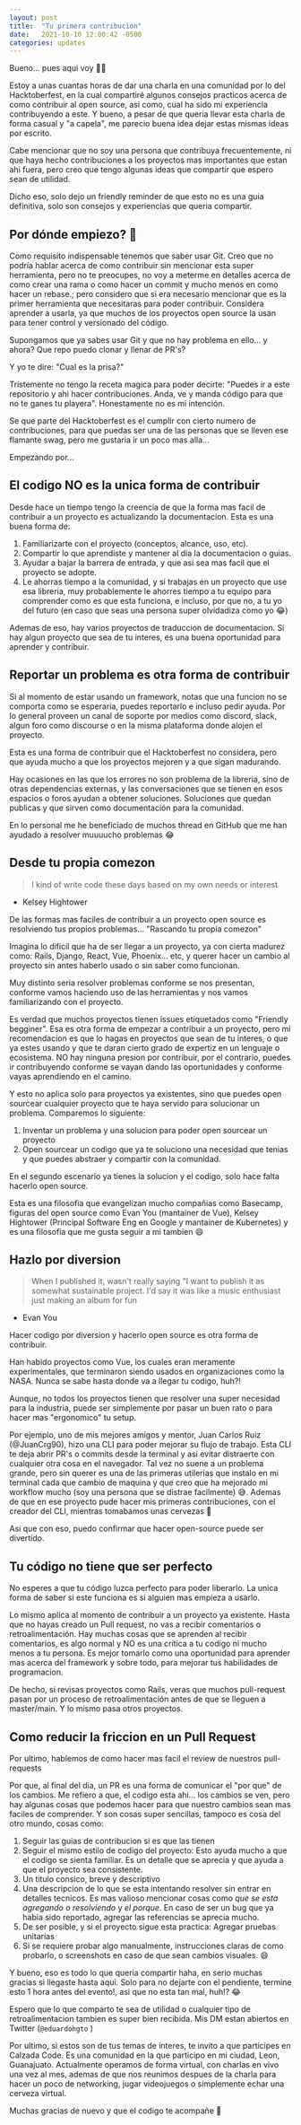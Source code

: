 ```yaml
---
layout: post
title:  "Tu primera contribucion"
date:   2021-10-10 12:00:42 -0500
categories: updates
---
```

Bueno... pues aqui voy 🏃🏻

Estoy a unas cuantas horas de dar una charla en una comunidad por lo del Hacktoberfest, en la cual compartiré algunos consejos practicos acerca de como contribuir al open source, asi como, cual ha sido mi experiencia contribuyendo a este. Y bueno, a pesar de que queria llevar esta charla de forma casual y "a capela", me parecio buena idea dejar estas mismas ideas por escrito.

Cabe mencionar que no soy una persona que contribuya frecuentemente, ni que haya hecho contribuciones a los proyectos mas importantes que estan ahi fuera, pero creo que tengo algunas ideas que compartir  que espero sean de utilidad.

Dicho eso, solo dejo un friendly reminder de que esto no es una guia definitiva, solo son consejos y experiencias que queria compartir.

## Por dónde empiezo? 🤔

Como requisito indispensable tenemos que saber usar Git. Creo que no podría hablar acerca de como contribuir sin mencionar esta super herramienta, pero no te preocupes, no voy a meterme en detalles acerca de como crear una rama o como hacer un commit y mucho menos en como hacer un rebase.; pero considero que si era necesario mencionar que es la primer herramienta que necesitaras para poder contribuir.  Considera aprender a usarla, ya que muchos de los proyectos open source la usan para tener control y versionado del código.

Supongamos que ya sabes usar Git y que no hay problema en ello... y ahora? Que repo puedo clonar y llenar de PR's?

Y yo te dire: "Cual es la prisa?"

Tristemente no tengo la receta magica para poder decirte: "Puedes ir a este repositorio y ahi hacer contribuciones. Anda, ve y manda código para que no te ganes tu playera". Honestamente no es mi intención.

Se que parte del Hacktoberfest es el cumplir con cierto numero de contribuciones, para que puedas ser una de las personas que se lleven ese flamante swag, pero me gustaria ir un poco mas alla...

Empezando por...

## El codigo NO es la unica forma de contribuir

Desde hace un tiempo tengo la creencia de que la forma mas facil de contribuir a un proyecto es actualizando la documentacion. Esta es una buena forma de:

1. Familiarizarte con el proyecto (conceptos, alcance, uso, etc).
2. Compartir lo que aprendiste y mantener al dia la documentacion o guias.
3. Ayudar a bajar la barrera de entrada, y que asi sea mas facil que el proyecto se adopte.
4. Le ahorras tiempo a la comunidad, y si trabajas en un proyecto que use esa libreria, muy probablemente le ahorres tiempo a tu equipo para comprender como es que esta funciona, e incluso, por que no, a tu yo del futuro (en caso que seas una persona super olvidadiza como yo 😂)

Ademas de eso, hay varios proyectos de traduccion de documentacion. Si hay algun proyecto que sea de tu interes, es una buena oportunidad para aprender y contribuir.

## Reportar un problema es otra forma de contribuir

Si al momento de estar usando un framework, notas que una funcion no se comporta como se esperaria, puedes reportarlo e incluso pedir ayuda. Por lo general proveen un canal de soporte por medios como discord, slack, algun foro como discourse o en la misma plataforma donde alojen el proyecto.

Esta es una forma de contribuir que el Hacktoberfest no considera, pero que ayuda mucho a que los proyectos mejoren y a que sigan madurando.

Hay ocasiones en las que los errores no son problema de la libreria, sino de otras dependencias externas, y las conversaciones que se tienen en esos espacios o foros ayudan a obtener soluciones. Soluciones que quedan publicas y que sirven como documentación para la comunidad.

En lo personal me he beneficiado de muchos thread en GitHub que me han ayudado a resolver muuuucho problemas 😂

## Desde tu propia comezon

> I kind of write code these days based on my own needs or interest
- Kelsey Hightower

De las formas mas faciles de contribuir a un proyecto open source es resolviendo tus propios problemas... "Rascando tu propia comezon"

Imagina lo dificil que ha de ser llegar a un proyecto, ya con cierta madurez como: Rails, Django, React, Vue, Phoenix... etc, y querer hacer un cambio al proyecto sin antes haberlo usado o sin saber como funcionan.

Muy distinto seria resolver problemas conforme se nos presentan, conforme vamos haciendo uso de las herramientas y nos vamos familiarizando con el proyecto.

Es verdad que muchos proyectos tienen issues etiquetados como "Friendly begginer". Esa es otra forma de empezar a contribuir a un proyecto, pero mi recomendacion es que lo hagas en proyectos que sean de tu interes, o que ya estes usando y que te daran cierto grado de expertiz en un lenguaje o ecosistema. NO hay ninguna presion por contribuir, por el contrario, puedes ir contribuyendo conforme se vayan dando las oportunidades y conforme vayas aprendiendo en el camino.

Y esto no aplica solo para proyectos ya existentes, sino que puedes open sourcear cualquier proyecto que te haya servido para solucionar un problema. Comparemos lo siguiente:

1. Inventar un problema y una solucion para poder open sourcear un proyecto
2. Open sourcear un codigo que ya te soluciono una necesidad que tenias y que puedes abstraer y compartir con la comunidad.

En el segundo escenario ya tienes la solucion y el codigo, solo hace falta hacerlo open source.

Esta es una filosofia que evangelizan mucho compañias como Basecamp, figuras del open source como Evan You (mantainer de Vue), Kelsey Hightower (Principal Software Eng en Google y mantainer de Kubernetes) y es una filosofia que me gusta seguir a mi tambien 😄

## Hazlo por diversion

> When I published it, wasn't really saying "I want to publish it as somewhat sustainable project. I'd say it was like a music enthusiast just making an album for fun
- Evan You

Hacer codigo por diversion y hacerlo open source es otra forma de contribuir.

Han habido proyectos como Vue, los cuales eran meramente experimentales, que terminaron siendo usados en organizaciones como la NASA. Nunca se sabe hasta donde va a llegar tu codigo, huh?!

Aunque, no todos los proyectos tienen que resolver una super necesidad para la industria, puede ser simplemente por pasar un buen rato o para hacer mas "ergonomico" tu setup.

Por ejemplo, uno de mis mejores amigos y mentor, Juan Carlos Ruiz (@JuanCrg90), hizo una CLI para poder mejorar su flujo de trabajo. Esta CLI te deja abrir PR's o commits desde la terminal y asi evitar distraerte con cualquier otra cosa en el navegador. Tal vez no suene a un problema grande, pero sin querer es una de las primeras utilerias que instalo en mi terminal cada que cambio de maquina y que creo que ha mejorado mi workflow mucho (soy una persona que se distrae facilmente) 😅. Ademas de que en ese proyecto pude hacer mis primeras contribuciones, con el creador del CLI, mientras tomabamos unas cervezas 🍻

Asi que con eso, puedo confirmar que hacer open-source puede ser divertido.

## Tu código no tiene que ser perfecto

No esperes a que tu código luzca perfecto para poder liberarlo. La unica forma de saber si este funciona es si alguien mas empieza a usarlo.

Lo mismo aplica al momento de contribuir a un proyecto ya existente. Hasta que no hayas creado un Pull request, no vas a recibir comentarios o retroalimentación. 
Hay muchas cosas que se aprenden al recibir comentarios, es algo normal y NO es una critica a tu codigo ni mucho menos a tu persona. Es mejor tomarlo como una oportunidad para aprender mas acerca del framework y sobre todo, para mejorar tus habilidades de programacion.

De hecho, si revisas proyectos como Rails, veras que muchos pull-request pasan por un proceso de retroalimentación antes de que se lleguen a master/main. Y lo mismo pasa otros proyectos.

## Como reducir la friccion en un Pull Request

Por ultimo, hablemos de como hacer mas facil el review de nuestros pull-requests

Por que, al final del dia, un PR es una forma de comunicar el "por que" de los cambios. Me refiero a que, el codigo esta ahi... los cambios se ven, pero hay algunas cosas que podemos hacer para que nuestro cambios sean mas faciles de comprender. Y son cosas super sencillas, tampoco es cosa del otro mundo, cosas como:

1. Seguir las guias de contribucion si es que las tienen
2. Seguir el mismo estilo de codigo del proyecto: Esto ayuda mucho a que el codigo se sienta familiar. Es un detalle que se aprecia y que ayuda a que el proyecto sea consistente.
3. Un titulo consico, breve y descriptivo
4. Una descripcion de lo que se esta intentando resolver sin entrar en detalles tecnicos. Es mas valioso mencionar cosas como _que se esta agregando o resolviendo_ y _el porque_. En caso de  ser un bug que ya habia sido reportado, agregar las referencias se aprecia mucho.
5. De ser posible, y si el proyecto sigue esta practica: Agregar pruebas unitarias
6. Si se requiere probar algo manualmente, instrucciones claras de como probarlo, o screenshots en caso de que sean cambios visuales. 😄

Y bueno, eso es todo lo que queria compartir haha, en serio muchas gracias si llegaste hasta aqui. Solo para no dejarte con el pendiente, termine esto 1 hora antes del evento!, asi que no esta tan mal, huh!? 😂

Espero que lo que comparto te sea de utilidad o cualquier tipo de retroalimentacion tambien es super bien recibida. Mis DM estan abiertos en Twitter (`@eduardohgto` )

Por ultimo, si estos son de tus temas de interes, te invito a que participes en Calzada Code. Es una comunidad en la que participo en mi ciudad, Leon, Guanajuato. Actualmente operamos de forma virtual, con charlas en vivo una vez al mes, ademas de que nos reunimos despues de la charla para hacer un poco de networking, jugar videojuegos o simplemente echar una cerveza virtual.

Muchas gracias de nuevo y que el codigo te acompañe 🤖
